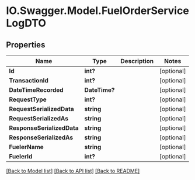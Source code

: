 # IO.Swagger.Model.FuelOrderServiceLogDTO
## Properties

Name | Type | Description | Notes
------------ | ------------- | ------------- | -------------
**Id** | **int?** |  | [optional] 
**TransactionId** | **int?** |  | [optional] 
**DateTimeRecorded** | **DateTime?** |  | [optional] 
**RequestType** | **int?** |  | [optional] 
**RequestSerializedData** | **string** |  | [optional] 
**RequestSerializedAs** | **string** |  | [optional] 
**ResponseSerializedData** | **string** |  | [optional] 
**ResponseSerializedAs** | **string** |  | [optional] 
**FuelerName** | **string** |  | [optional] 
**FuelerId** | **int?** |  | [optional] 

[[Back to Model list]](../README.md#documentation-for-models) [[Back to API list]](../README.md#documentation-for-api-endpoints) [[Back to README]](../README.md)

